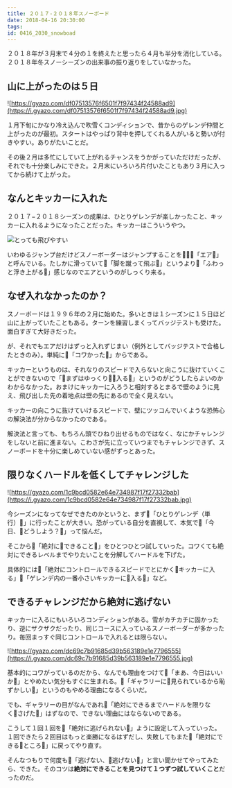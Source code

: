 ```yaml
---
title: ２０１７-２０１８年スノーボード
date: 2018-04-16 20:30:00
tags:
id: 0416_2030_snowboad
---
```

２０１８年が３月末で４分の１を終えたと思ったら４月も半分を消化している。２０１８年冬スノーシーズンの出来事の振り返りをしていなかった。
<!--more-->

## 山に上がったのは５日

![https://gyazo.com/df07513576f6501f7f97434f24588ad9](https://i.gyazo.com/df07513576f6501f7f97434f24588ad9.jpg)

１月下旬にかなり冷え込んで吹雪くコンディションで、昔からのゲレンデ仲間と上がったのが最初。スタートはやっぱり背中を押してくれる人がいると勢いが付きやすい。ありがたいことだ。

その後２月は多忙にしていて上がれるチャンスをうかがっていただけだったが、それでも十分楽しみにできた。２月末にいろいろ片付いたこともあり３月に入ってから続けて上がった。

## なんとキッカーに入れた

２０１７−２０１８シーズンの成果は、ひとりゲレンデが楽しかったこと、キッカーに入れるようになったことだった。キッカーはこういうやつ。

![とっても飛びやすい](https://i.gyazo.com/2eee84703e1cb6b8fd718fc169d42315.jpg)

いわゆるジャンプ台だけどスノーボーダーはジャンプすることを「エア」と呼んでいる。たしかに滑っていて「脚を蹴って飛ぶ」というより「ふわっと浮き上がる」感じなのでエアというのがしっくり来る。

## なぜ入れなかったのか？

スノーボードは１９９６年の２月に始めた。多いときは１シーズンに１５日ほど山に上がっていたこともある。ターンを練習しまくってバッジテストも受けた。面白すぎて大好きだった。

が、それでもエアだけはずっと入れずじまい（例外としてバッジテストで合格したときのみ）。単純に「コワかった」からである。

キッカーというものは、それなりのスピードで入らないと向こうに抜けていくことができないので「まずはゆっくり入る」というのがどうしたらよいのかわからなかった。おまけにキッカーに入ろうと相対するとまるで壁のように見え、飛び出した先の着地点は壁の先にあるので全く見えない。

キッカーの向こうに抜けていけるスピードで、壁にツッコんでいくような恐怖心の解決法が分からなかったのである。

解決法と言っても、もちろん頭でひねり出せるものではなく、なにかチャレンジをしないと前に進まない。こわさが先に立っていつまでもチャレンジできず、スノーボードを十分に楽しめていない感がずっとあった。

## 限りなくハードルを低くしてチャレンジした

![https://gyazo.com/1c9bcd0582e64e734987f17f27332bab](https://i.gyazo.com/1c9bcd0582e64e734987f17f27332bab.jpg)

今シーズンになってなぜできたのかというと、まず「ひとりゲレンデ（単行）」に行ったことが大きい。恐がっている自分を直視して、本気で「今日、どうしよう？」って悩んだ。

そこから「絶対にできること」をひとつひとつ試していった。コワくても絶対にできるレベルまでやりたいことを分解してハードルを下げた。

具体的には「絶対にコントロールできるスピードでとにかくキッカーに入る」「ゲレンデ内の一番小さいキッカーに入る」など。

## できるチャレンジだから絶対に逃げない

キッカーに入るにもいろいろコンディションがある。雪がカチカチに固かったり、逆にザクザクだったり、同じコースに入っているスノーボーダーが多かったり。毎回まっすぐ同じコントロールで入れるとは限らない。

![https://gyazo.com/dc69c7b91685d39b563189e1e7796555](https://i.gyazo.com/dc69c7b91685d39b563189e1e7796555.jpg)

基本的にコワがっているのだから、なんでも理由をつけて「まあ、今日はいいか」とやめたい気分もすぐに生まれる。「ギャラリーに見られているから恥ずかしい」というのもやめる理由になるくらいだ。

でも、ギャラリーの目がなんであれ「絶対にできるまでハードルを限りなくさげた」はずなので、できない理由にはならないのである。

こうして１回１回を「絶対に逃げられない」ように設定して入っていった。１回できたら２回目はもっと楽勝になるはずだし、失敗してもまた「絶対にできるところ」に戻ってやり直す。

そんなつもりで何度も「逃げない、逃げない」と言い聞かせてやってみたら、できた。そのコツは**絶対にできることを見つけて１つずつ試していくこと**だったのだ。
